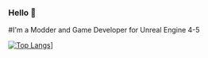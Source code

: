 ### Hello 👋


#I'm a Modder and Game Developer for Unreal Engine 4-5


[![Top Langs](https://github-readme-stats.vercel.app/api/top-langs/?username=patrickBakin)](https://github.com/anuraghazra/github-readme-stats)]


<!--
**patrickBakin/patrickBakin** is a ✨ _special_ ✨ repository because its `README.md` (this file) appears on your GitHub profile.

Here are some ideas to get you started:

- 🔭 I’m currently working on ...
- 🌱 I’m currently learning ...
- 👯 I’m looking to collaborate on ...
- 🤔 I’m looking for help with ...
- 💬 Ask me about ...
- 📫 How to reach me: ...
- 😄 Pronouns: ...
- ⚡ Fun fact: ...
-->
